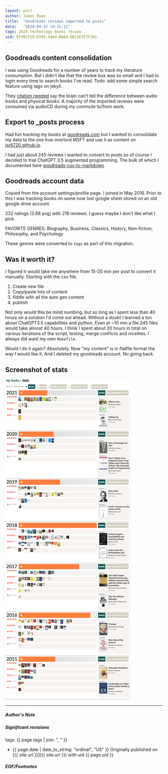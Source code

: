 ```yaml
---
layout: post
author: James Rowe
title:  "Goodreads reviews imported to posts"
date:   "2024-04-22 19:31:11"
tags: 2024 technology books review
uid: EF99CF29-D745-4AA4-BA64-DB12E7F7F361
---
```


## Goodreads content consolidation

I was using Goodreads for a number of years to track my literature consumption. But I didn't like that the review box was so small and I had to login every time to search books I've read. Todo: add some simple search feature using tags on jekyll.

They [citation needed](https://xkcd.com/285/) say the brain can't tell the difference between audio books and physical books. A majority of the imported reviews were consumed via audioCD during my commute to/from work.

## Export to _posts process

Had fun tracking my books at [goodreads.com](https://www.goodreads.com) but I wanted to consolidate my data to the one true overlord MSFT and use it as content on [jsr6720.github.io](https://github.com/jsr6720/jsr6720.github.io).

I had just about 245 reviews I wanted to convert to posts so of course I decided to trial ChatGPT 3.5 augmented programming. The bulk of which I documented here [goodreads-csv-to-markdown](https://github.com/jsr6720/goodreads-csv-to-md/tree/main)

## Goodreads account data

Copied from the account settings/profile page. I joined in May 2016. Prior to this I was tracking books on some now lost google sheet stored on an old google drive account.

232 ratings (3.88 avg) with 219 reviews. I guess maybe I don't like what I pick.

FAVORITE GENRES: Biography, Business, Classics, History, Non-fiction, Philosophy, and Psychology

These genres were converted to `tags` as part of this migration.

## Was it worth it?

I figured it would take me anywhere from 15-20 min per post to convert it manually. Starting with the csv file.

1. Create new file
2. Copy/paste lots of content
3. fiddle with all the auto gen content
4. publish

Not only would this be mind numbing, but so long as I spent less than 40 hours on a solution I'd come out ahead. Without a doubt I learned a ton about ChatGPT3.5 capabilities and python. Even at ~10 min a file 245 files would take almost 40 hours. I think I spent about 20 hours in total on various iterations of the script, testing, merge conflicts and niceities. I always did want my own `Makefile`.

Would I do it again? Absolutely. Now "my content" is in flatfile format the way I would like it. And I deleted my goodreads account. No going back.

## Screenshot of stats

![good read stats from account overview page](/assets/posts-images/goodread-stats.png)

---

##### Author's Note



##### Significant revisions

tags: {{ page.tags | join: ", " }} <!-- todo move this somewhere -->

- {{ page.date | date_to_string: "ordinal", "US" }} Originally published on [{{ site.url }}]({{ site.url }}) with uid {{ page.uid }}

##### EOF/Footnotes
